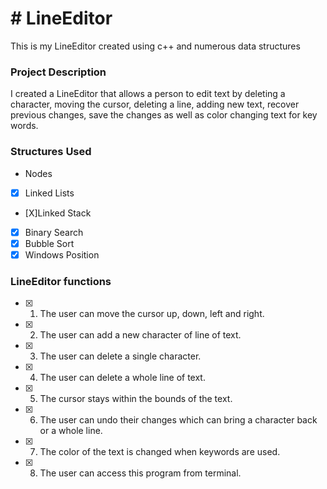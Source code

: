 # # LineEditor
This is my LineEditor created using c++ and numerous data structures

### Project Description
I created a LineEditor that allows a person to edit text by deleting a character, moving the cursor, deleting a line, adding new text, recover previous changes, save the changes as well as color changing text for key words.

### Structures Used

-  Nodes
- [X] Linked Lists
- [X]Linked Stack
- [X] Binary Search
- [X] Bubble Sort
- [X] Windows Position

### LineEditor functions
- [X] 1. The user can move the cursor up, down, left and right.
- [X] 2. The user can add a new character of line of text.
- [X] 3. The user can delete a single character.
- [X] 4. The user can delete a whole line of text.
- [X] 5. The cursor stays within the bounds of the text.
- [X] 6. The user can undo their changes which can bring a character back or a whole line.
- [X] 7. The color of the text is changed when keywords are used.
- [X] 8. The user can access this program from terminal.

